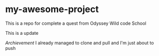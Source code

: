# my-awesome-project

This is a repo for complete a quest from Odyssey Wild code School

This is a update

*Archievement*
I already managed to clone and pull and I'm just about to push